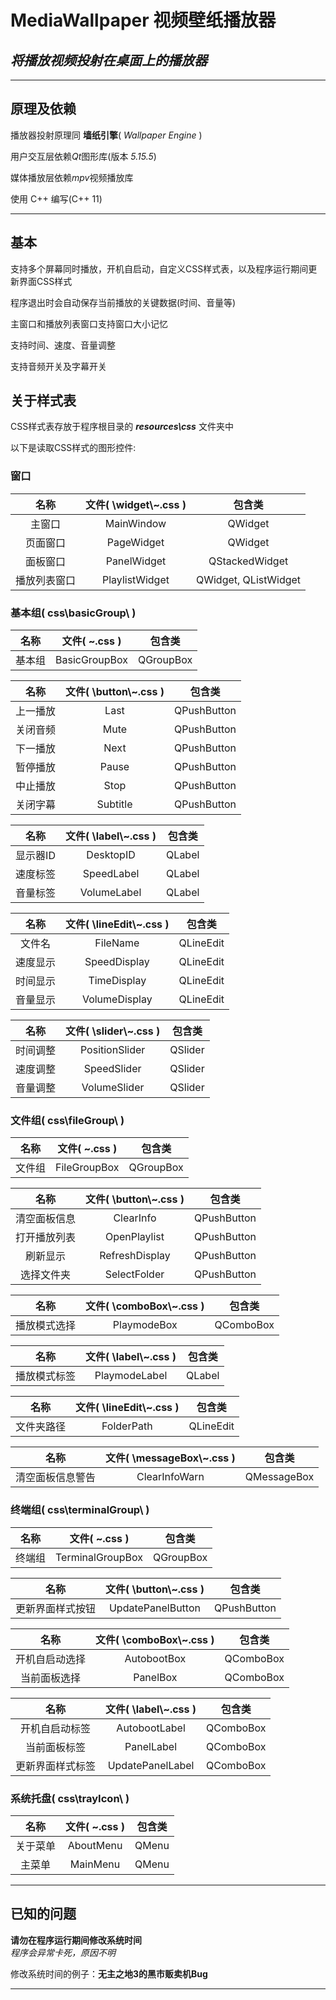 # MediaWallpaper 视频壁纸播放器

## *将播放视频投射在桌面上的播放器*

---

## 原理及依赖

播放器投射原理同 **墙纸引擎**( *Wallpaper Engine* )  

用户交互层依赖*Qt*图形库(版本 *5.15.5*)  

媒体播放层依赖*mpv*视频播放库  

使用 C++ 编写(C++ 11)

---

## 基本

支持多个屏幕同时播放，开机自启动，自定义CSS样式表，以及程序运行期间更新界面CSS样式  

程序退出时会自动保存当前播放的关键数据(时间、音量等)  

主窗口和播放列表窗口支持窗口大小记忆  

支持时间、速度、音量调整  

支持音频开关及字幕开关  

## 关于样式表

CSS样式表存放于程序根目录的 ***resources\css*** 文件夹中  

以下是读取CSS样式的图形控件:  

### 窗口

| 名称 | 文件( \widget\\~.css ) | 包含类 |
| :---: | :---: | :---: |
| 主窗口 | MainWindow | QWidget |
| 页面窗口 | PageWidget | QWidget |
| 面板窗口 | PanelWidget | QStackedWidget |
| 播放列表窗口 | PlaylistWidget | QWidget, QListWidget |

### 基本组( css\basicGroup\ )

| 名称 | 文件( ~.css ) | 包含类 |
| :---: | :---: | :---: |
| 基本组 | BasicGroupBox | QGroupBox |

| 名称 | 文件( \button\\~.css ) | 包含类 |
| :---: | :---: | :---: |
| 上一播放 | Last | QPushButton |
| 关闭音频 | Mute | QPushButton |
| 下一播放 | Next | QPushButton |
| 暂停播放 | Pause | QPushButton |
| 中止播放 | Stop | QPushButton |
| 关闭字幕 | Subtitle | QPushButton |

| 名称 | 文件( \label\\~.css ) | 包含类 |
| :---: | :---: | :---: |
| 显示器ID | DesktopID | QLabel |
| 速度标签 | SpeedLabel | QLabel |
| 音量标签 | VolumeLabel | QLabel |

| 名称 | 文件( \lineEdit\\~.css ) | 包含类 |
| :---: | :---: | :---: |
| 文件名 | FileName | QLineEdit |
| 速度显示 | SpeedDisplay | QLineEdit |
| 时间显示 | TimeDisplay | QLineEdit |
| 音量显示 | VolumeDisplay | QLineEdit |

| 名称 | 文件( \slider\\~.css ) | 包含类 |
| :---: | :---: | :---: |
| 时间调整 | PositionSlider | QSlider |
| 速度调整 | SpeedSlider | QSlider |
| 音量调整 | VolumeSlider | QSlider |

### 文件组( css\fileGroup\ )

| 名称 | 文件( ~.css ) | 包含类 |
| :---: | :---: | :---: |
| 文件组 | FileGroupBox | QGroupBox |

| 名称 | 文件( \button\\~.css ) | 包含类 |
| :---: | :---: | :---: |
| 清空面板信息 | ClearInfo | QPushButton |
| 打开播放列表 | OpenPlaylist | QPushButton |
| 刷新显示 | RefreshDisplay | QPushButton |
| 选择文件夹 | SelectFolder | QPushButton |

| 名称 | 文件( \comboBox\\~.css ) | 包含类 |
| :---: | :---: | :---: |
| 播放模式选择 | PlaymodeBox | QComboBox |

| 名称 | 文件( \label\\~.css ) | 包含类 |
| :---: | :---: | :---: |
| 播放模式标签 | PlaymodeLabel | QLabel |

| 名称 | 文件( \lineEdit\\~.css ) | 包含类 |
| :---: | :---: | :---: |
| 文件夹路径 | FolderPath | QLineEdit |

| 名称 | 文件( \messageBox\\~.css ) | 包含类 |
| :---: | :---: | :---: |
| 清空面板信息警告 | ClearInfoWarn | QMessageBox |

### 终端组( css\terminalGroup\ )

| 名称 | 文件( ~.css ) | 包含类 |
| :---: | :---: | :---: |
| 终端组 | TerminalGroupBox | QGroupBox |

| 名称 | 文件( \button\\~.css ) | 包含类 |
| :---: | :---: | :---: |
| 更新界面样式按钮 | UpdatePanelButton | QPushButton |

| 名称 | 文件( \comboBox\\~.css ) | 包含类 |
| :---: | :---: | :---: |
| 开机自启动选择 | AutobootBox | QComboBox |
| 当前面板选择 | PanelBox | QComboBox |

| 名称 | 文件( \label\\~.css ) | 包含类 |
| :---: | :---: | :---: |
| 开机自启动标签 | AutobootLabel | QComboBox |
| 当前面板标签 | PanelLabel | QComboBox |
| 更新界面样式标签 | UpdatePanelLabel | QComboBox |

### 系统托盘( css\trayIcon\ )

| 名称 | 文件( ~.css ) | 包含类 |
| :---: | :---: | :---: |
| 关于菜单 | AboutMenu | QMenu |
| 主菜单 | MainMenu | QMenu |

---

## 已知的问题

**请勿在程序运行期间修改系统时间**  
*程序会异常卡死，原因不明*  

修改系统时间的例子：**无主之地3的黑市贩卖机Bug**

---